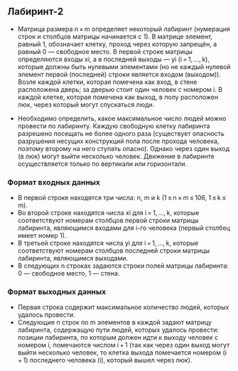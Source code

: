 ## Лабиринт-2

* Матрица размера n × m определяет некоторый лабиринт (нумерация строк и столбцов матрицы начинается с 1). B матрице элемент, равный 1, обозначает клетку, проход через которую запрещён, а равный 0 — свободное место. В первой строке матрицы определяются входы xi, а в последней выходы — yi (i = 1, …, k), которые должны быть нулевыми элементами (но не каждый нулевой элемент первой (последней) строки является входом (выходом)). Возле каждой клетки, которая помечена как вход, в стене расположена дверь; за дверью стоит один человек c номером i. В каждой клетке, которая помечена как выход, в полу расположен люк, через который могут спускаться люди.

* Необходимо определить, какое максимальное число людей можно провести по лабиринту. Каждую свободную клетку лабиринта разрешено посещать не более одного раза (существует опасность разрушения несущих конструкций пола после прохода человека, поэтому второму на него ступать опасно). Однако через один выход (в люк) могут выйти несколько человек. Движение в лабиринте осуществляется только по вертикали или горизонтали.

### Формат входных данных
* В первой строке находятся три числа: n, m и k (1 ≤ n × m ≤ 106, 1 ≤ k ≤ m).
* Во второй строке находятся числа xi для i = 1, …, k, которые соответствуют номерам столбцов первой строки матрицы лабиринта, являющимся входами для i-го человека (первый столбец имеет номер 1).
* В третьей строке находятся числа yi для i = 1, …, k, которые соответствуют номерам столбцов последней строки матрицы лабиринта, являющимся выходами.
* В следующих n строках задаются строки полей матрицы лабиринта: 0 — свободное место, 1 — стена.

### Формат выходных данных
* Первая строка содержит максимальное количество людей, которых удалось провести.
* Следующие n строк по m элементов в каждой задают матрицу лабиринта, содержащую пути людей, которых удалось провести: позиции лабиринта, по которым должен идти к выходу человек с номером i, помечаются числом i + 1 (так как через один выход могут выйти несколько человек, то клетка выхода помечается номером (i + 1) последнего человека (i), который вышел через люк).
